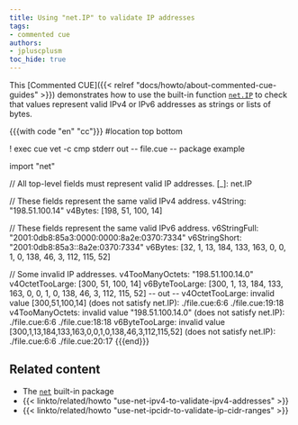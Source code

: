 ```yaml
---
title: Using "net.IP" to validate IP addresses
tags:
- commented cue
authors:
- jpluscplusm
toc_hide: true
---
```


This [Commented CUE]({{< relref "docs/howto/about-commented-cue-guides" >}})
demonstrates how to use the built-in function
[`net.IP`](https://pkg.go.dev/cuelang.org/go/pkg/net#IP)
to check that values represent valid IPv4 or IPv6 addresses as strings or lists
of bytes.

{{{with code "en" "cc"}}}
#location top bottom

! exec cue vet -c
cmp stderr out
-- file.cue --
package example

import "net"

// All top-level fields must represent valid IP addresses.
[_]: net.IP

// These fields represent the same valid IPv4 address.
v4String: "198.51.100.14"
v4Bytes: [198, 51, 100, 14]

// These fields represent the same valid IPv6 address.
v6StringFull:  "2001:0db8:85a3:0000:0000:8a2e:0370:7334"
v6StringShort: "2001:0db8:85a3::8a2e:0370:7334"
v6Bytes: [32, 1, 13, 184, 133, 163, 0, 0, 1, 0, 138, 46, 3, 112, 115, 52]

// Some invalid IP addresses.
v4TooManyOctets: "198.51.100.14.0"
v4OctetTooLarge: [300, 51, 100, 14]
v6ByteTooLarge: [300, 1, 13, 184, 133, 163, 0, 0, 1, 0, 138, 46, 3, 112, 115, 52]
-- out --
v4OctetTooLarge: invalid value [300,51,100,14] (does not satisfy net.IP):
    ./file.cue:6:6
    ./file.cue:19:18
v4TooManyOctets: invalid value "198.51.100.14.0" (does not satisfy net.IP):
    ./file.cue:6:6
    ./file.cue:18:18
v6ByteTooLarge: invalid value [300,1,13,184,133,163,0,0,1,0,138,46,3,112,115,52] (does not satisfy net.IP):
    ./file.cue:6:6
    ./file.cue:20:17
{{{end}}}

## Related content

- The [`net`](https://pkg.go.dev/cuelang.org/go/pkg/net) built-in package
- {{< linkto/related/howto "use-net-ipv4-to-validate-ipv4-addresses" >}}
- {{< linkto/related/howto "use-net-ipcidr-to-validate-ip-cidr-ranges" >}}

